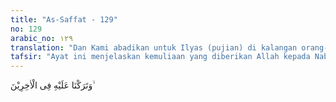 ```yaml
---
title: "As-Saffat - 129"
no: 129
arabic_no: ١٢٩
translation: "Dan Kami abadikan untuk Ilyas (pujian) di kalangan orang-orang yang datang kemudian."
tafsir: "Ayat ini menjelaskan kemuliaan yang diberikan Allah kepada Nabi Ilyas atas perjuangannya yang tidak kenal lelah dalam menyampaikan dakwah kepada manusia. Kemuliaan itu sama dengan kemuliaan yang diberikan kepada Nabi Nuh, Ibrahim, Musa, dan Harun, yaitu dikenangnya nama mereka sepanjang masa oleh umat beragama. Di antaranya adalah dipujinya nama mereka dalam Al-Qur'an yang lestari sampai akhir zaman."
---
```


وَتَرَكْنَا عَلَيْهِ فِى الْاٰخِرِيْنَ ۙ
